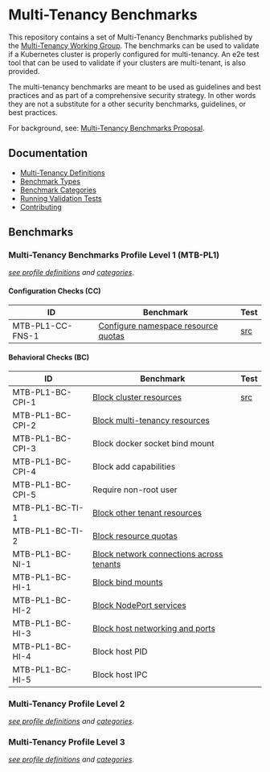 # Multi-Tenancy Benchmarks

This repository contains a set of Multi-Tenancy Benchmarks published by the 
[Multi-Tenancy Working Group](https://github.com/kubernetes-sigs/multi-tenancy). The benchmarks can be used to validate if a Kubernetes cluster is properly configured for multi-tenancy. An e2e test tool that can be used to validate if your clusters are multi-tenant, is also provided.

The multi-tenancy benchmarks are meant to be used as guidelines and best practices and as part of a comprehensive security strategy. In other words they are not a substitute for a other security benchmarks, guidelines, or best practices.

For background, see: [Multi-Tenancy Benchmarks Proposal](https://docs.google.com/document/d/1O-G8jEpiJxOeYx9Pd2OuOSb8859dTRNmgBC5gJv0krE/edit?usp=sharing).

## Documentation
- [Multi-Tenancy Definitions](documentation/definitions.md)
- [Benchmark Types](documentation/types.md)
- [Benchmark Categories](documentation/categories.md)
- [Running Validation Tests](documentation/run.md)
- [Contributing](documentation/contributing.md)

## Benchmarks

### Multi-Tenancy Benchmarks Profile Level 1 (MTB-PL1)

*[see profile definitions](documentation/definitions.md#level-1) and [categories](documentation/categories.md).*

#### Configuration Checks (CC)

| ID             | Benchmark                                                                                            | Test  |
|------------------|------------------------------------------------------------------------------------------------------|-------|
| MTB-PL1-CC-FNS-1 | [Configure namespace resource quotas](e2e/tests/configure_ns_quotas/)|  [src](e2e/tests/configure_ns_quotas/configure_ns_quotas.go) |


#### Behavioral Checks (BC)

| ID | Benchmark                                                                      | Test                            |
|------|--------------------------------------------------------------------------------|---------------------------------|
| MTB-PL1-BC-CPI-1 | [Block cluster resources](e2e/tests/block_cluster_resources/) | [src](e2e/tests/block_cluster_resources/block_cluster_resources.go) |
| MTB-PL1-BC-CPI-2 | [Block multi-tenancy resources](e2e/tests/block_multitenant_resources/)| |
| MTB-PL1-BC-CPI-3 | Block docker socket bind mount  | |
| MTB-PL1-BC-CPI-4 | Block add capabilities  | |
| MTB-PL1-BC-CPI-5 | Require non-root user  | |
| MTB-PL1-BC-TI-1 | [Block other tenant resources](e2e/tests/block_other_tenants/) | |
| MTB-PL1-BC-TI-2 | [Block resource quotas](e2e/tests/block_ns_quotas/) | |
| MTB-PL1-BC-NI-1 | [Block network connections across tenants](e2e/tests/block_network_connections/)| |
| MTB-PL1-BC-HI-1 | [Block bind mounts](e2e/tests/block_bind_mounts/) | |
| MTB-PL1-BC-HI-2 | [Block NodePort services](e2e/tests/block_nodeports/) | |
| MTB-PL1-BC-HI-3 | [Block host networking and ports ](e2e/tests/block_host_net_ports/) | |
| MTB-PL1-BC-HI-4 | Block host PID  | |
| MTB-PL1-BC-HI-5 | Block host IPC  | |

### Multi-Tenancy Profile Level 2

*[see profile definitions](documentation/definitions.md#level-2) and [categories](documentation/categories.md).*


### Multi-Tenancy Profile Level 3

*[see profile definitions](documentation/definitions.md#level-3) and [categories](documentation/categories.md).*


